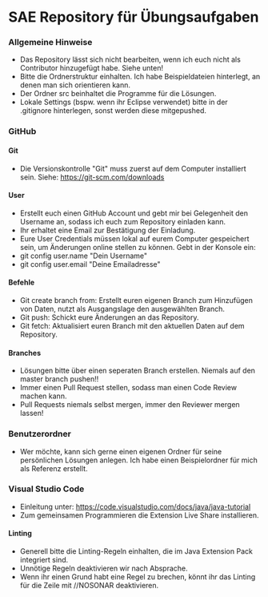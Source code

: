 # SAE Repository für Übungsaufgaben

### Allgemeine Hinweise

- Das Repository lässt sich nicht bearbeiten, wenn ich euch nicht als Contributor hinzugefügt habe. Siehe unten!
- Bitte die Ordnerstruktur einhalten. Ich habe Beispieldateien hinterlegt, an denen man sich orientieren kann.
- Der Ordner src beinhaltet die Programme für die Lösungen.
- Lokale Settings (bspw. wenn ihr Eclipse verwendet) bitte in der .gitignore hinterlegen, sonst werden diese mitgepushed.

### GitHub

#### Git

- Die Versionskontrolle "Git" muss zuerst auf dem Computer installiert sein. Siehe: https://git-scm.com/downloads

#### User

- Erstellt euch einen GitHub Account und gebt mir bei Gelegenheit den Username an, sodass ich euch zum Repository einladen kann.
- Ihr erhaltet eine Email zur Bestätigung der Einladung.
- Eure User Credentials müssen lokal auf eurem Computer gespeichert sein, um Änderungen online stellen zu können. Gebt in der Konsole ein:
- git config user.name "Dein Username"
- git config user.email "Deine Emailadresse"

#### Befehle

- Git create branch from: Erstellt euren eigenen Branch zum Hinzufügen von Daten, nutzt als Ausgangslage den ausgewählten Branch.
- Git push: Schickt eure Änderungen an das Repository.
- Git fetch: Aktualisiert euren Branch mit den aktuellen Daten auf dem Repository.

#### Branches

- Lösungen bitte über einen seperaten Branch erstellen. Niemals auf den master branch pushen!!
- Immer einen Pull Request stellen, sodass man einen Code Review machen kann.
- Pull Requests niemals selbst mergen, immer den Reviewer mergen lassen!

### Benutzerordner

- Wer möchte, kann sich gerne einen eigenen Ordner für seine persönlichen Lösungen anlegen. Ich habe einen Beispielordner für mich als Referenz erstellt.

### Visual Studio Code

- Einleitung unter: https://code.visualstudio.com/docs/java/java-tutorial
- Zum gemeinsamen Programmieren die Extension Live Share installieren.

#### Linting

- Generell bitte die Linting-Regeln einhalten, die im Java Extension Pack integriert sind.
- Unnötige Regeln deaktivieren wir nach Absprache.
- Wenn ihr einen Grund habt eine Regel zu brechen, könnt ihr das Linting für die Zeile mit //NOSONAR deaktivieren.